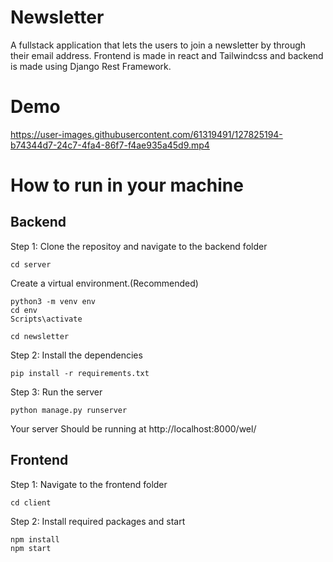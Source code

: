 # Newsletter
A fullstack application that lets the users to join a newsletter by through their email address. Frontend is made in react and Tailwindcss and backend is made using Django Rest Framework.

# Demo


https://user-images.githubusercontent.com/61319491/127825194-b74344d7-24c7-4fa4-86f7-f4ae935a45d9.mp4



# How to run in your machine

## Backend

Step 1: Clone the repositoy and navigate to the backend folder

```
cd server
```

Create a virtual environment.(Recommended)

```
python3 -m venv env
cd env
Scripts\activate
```

```
cd newsletter
```

Step 2: Install the dependencies

```
pip install -r requirements.txt
```

Step 3: Run the server

```
python manage.py runserver
```

Your server Should be running at http://localhost:8000/wel/

## Frontend

Step 1: Navigate to the frontend folder

```
cd client
```

Step 2: Install required packages and start

```
npm install
npm start
```
